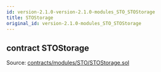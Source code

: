 ```yaml
---
id: version-2.1.0-version-2.1.0-modules_STO_STOStorage
title: STOStorage
original_id: version-2.1.0-modules_STO_STOStorage
---
```


<div class="contract-doc"><div class="contract"><h2 class="contract-header"><span class="contract-kind">contract</span> STOStorage</h2><div class="source">Source: <a href="https://github.com/PolymathNetwork/polymath-core/blob/v2.1.0/contracts/modules/STO/STOStorage.sol" target="_blank">contracts/modules/STO/STOStorage.sol</a></div></div></div>
